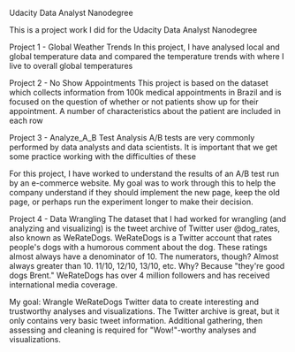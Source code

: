 Udacity Data Analyst Nanodegree

This is a project work I did for the Udacity Data Analyst Nanodegree

Project 1 - Global Weather Trends
In this project, I have analysed local and global temperature data and compared the temperature trends with where I live to overall global temperatures

Project 2 - No Show Appointments
This project is based on the dataset which collects information from 100k medical appointments in Brazil and is focused on the question of whether or not patients show up for their appointment. A number of characteristics about the patient are included in each row

Project 3 - Analyze_A_B Test Analysis
A/B tests are very commonly performed by data analysts and data scientists. It is important that we get some practice working with the difficulties of these

For this project, I have worked to understand the results of an A/B test run by an e-commerce website. My goal was to work through this to help the company understand if they should implement the new page, keep the old page, or perhaps run the experiment longer to make their decision.

Project 4 - Data Wrangling
The dataset that I had worked for wrangling (and analyzing and visualizing) is the tweet archive of Twitter user @dog_rates, also known as WeRateDogs. WeRateDogs is a Twitter account that rates people's dogs with a humorous comment about the dog. These ratings almost always have a denominator of 10. The numerators, though? Almost always greater than 10. 11/10, 12/10, 13/10, etc. Why? Because "they're good dogs Brent." WeRateDogs has over 4 million followers and has received international media coverage.

My goal: Wrangle WeRateDogs Twitter data to create interesting and trustworthy analyses and visualizations. The Twitter archive is great, but it only contains very basic tweet information. Additional gathering, then assessing and cleaning is required for "Wow!"-worthy analyses and visualizations.